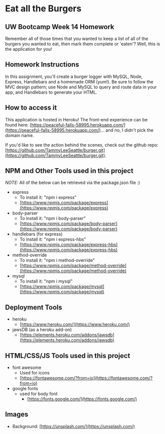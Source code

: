 # Eat all the Burgers
## UW Bootcamp Week 14 Homework

Remember all of those times that you wanted to keep a list of all of the burgers you wanted to eat, then mark them complete or 'eaten'? Well, this is the application for you!


## Homework Instructions
In this assignment, you'll create a burger logger with MySQL, Node, Express, Handlebars and a homemade ORM (yum!). Be sure to follow the MVC design pattern; use Node and MySQL to query and route data in your app, and Handlebars to generate your HTML.

## How to access it
This application is hosted in Heroku! The front-end experience can be found here: [https://peaceful-falls-58995.herokuapp.com/](https://peaceful-falls-58995.herokuapp.com/)... and no, I didn't pick the domain name. 

If you'd like to see the action behind the scenes, check out the github repo: [https://github.com/TammyLeeSeattle/burger.git](https://github.com/TammyLeeSeattle/burger.git).

## NPM and Other Tools used in this project
*NOTE:* All of the below can be retrieved via the package.json file :)

- express
  - To install it: "npm i express"
  - [https://www.npmjs.com/package/express](https://www.npmjs.com/package/express)
- body-parser
  - To install it: "npm i body-parser"
  - [https://www.npmjs.com/package/body-parser](https://www.npmjs.com/package/body-parser)
- handlebars (for express)
  - To install it: "npm i express-hbs"
  - [https://www.npmjs.com/package/express-hbs](https://www.npmjs.com/package/express-hbs)
- method-override
  - To install it: "npm i method-override"
  - [https://www.npmjs.com/package/method-override](https://www.npmjs.com/package/method-override)
- mysql
  - To install it: "npm i mysql"
  - [https://www.npmjs.com/package/mysql](https://www.npmjs.com/package/mysql)

## Deployment Tools

- heroku
  - [https://www.heroku.com/](https://www.heroku.com/)
- jawsDB (as a heroku add-on)
  - [https://elements.heroku.com/addons/jawsdb](https://elements.heroku.com/addons/jawsdb)

## HTML/CSS/JS Tools used in this project
- font awesome
  - Used for icons
  - [https://fontawesome.com/?from=io](https://fontawesome.com/?from=io)
- google fonts
  - used for body font
    - [https://fonts.google.com/](https://fonts.google.com/)

## Images
  - Background: [https://unsplash.com/](https://unsplash.com/)